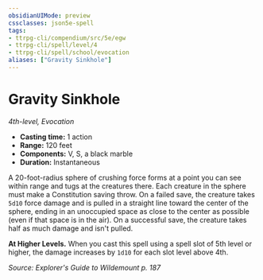 ```yaml
---
obsidianUIMode: preview
cssclasses: json5e-spell
tags:
- ttrpg-cli/compendium/src/5e/egw
- ttrpg-cli/spell/level/4
- ttrpg-cli/spell/school/evocation
aliases: ["Gravity Sinkhole"]
---
```

# Gravity Sinkhole
*4th-level, Evocation*  

- **Casting time:** 1 action
- **Range:** 120 feet
- **Components:** V, S, a black marble
- **Duration:** Instantaneous

A 20-foot-radius sphere of crushing force forms at a point you can see within range and tugs at the creatures there. Each creature in the sphere must make a Constitution saving throw. On a failed save, the creature takes `5d10` force damage and is pulled in a straight line toward the center of the sphere, ending in an unoccupied space as close to the center as possible (even if that space is in the air). On a successful save, the creature takes half as much damage and isn't pulled.

**At Higher Levels.** When you cast this spell using a spell slot of 5th level or higher, the damage increases by `1d10` for each slot level above 4th.

*Source: Explorer's Guide to Wildemount p. 187*
